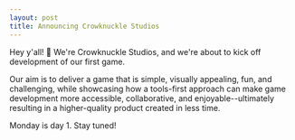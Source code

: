 ```yaml
---
layout: post
title: Announcing Crowknuckle Studios
---
```


Hey y'all! 👋 We're Crowknuckle Studios, and we're about to kick off development of our first game.

Our aim is to deliver a game that is simple, visually appealing, fun, and challenging, while showcasing how a tools-first approach can make game development more accessible, collaborative, and enjoyable--ultimately resulting in a higher-quality product created in less time.

Monday is day 1. Stay tuned!


